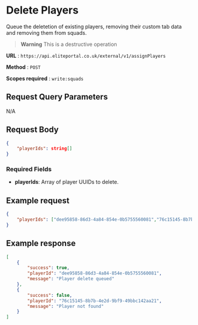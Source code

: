 # Delete Players

Queue the deletetion of existing players, removing their custom tab data and removing them from squads.

> **Warning**
This is a destructive operation


**URL** : `https://api.eliteportal.co.uk/external/v1/assignPlayers`

**Method** : `POST`

**Scopes required** : `write:squads`

## Request Query Parameters

N/A

## Request Body
```json
{
    "playerIds": string[]
}
```

### Required Fields
- **playerIds**: Array of player UUIDs to delete.

## Example request
```json
{
    "playerIds": ["dee95858-86d3-4a84-854e-0b5755560081","76c15145-8b7b-4e2d-9bf9-49bbc142aa21"]
}
```

## Example response
```json
[
    {
        "success": true,
        "playerId": "dee95858-86d3-4a84-854e-0b5755560081",
        "message": "Player delete queued"
    },
    {
        "success": false,
        "playerId": "76c15145-8b7b-4e2d-9bf9-49bbc142aa21",
        "message": "Player not found"
    }
]
